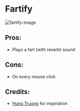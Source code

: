 # Fartify

![fartify-image](https://github.com/SunsetTechuila/fartify/assets/115353812/8a76fcc1-41f1-4ebb-aa74-ee891a5b934b)

## Pros:
- Plays a fart (with reverb) sound

## Cons:
- On every mouse click

## Credits:
- [Hung Truong](https://github.com/hungtruong) for inspiration 
